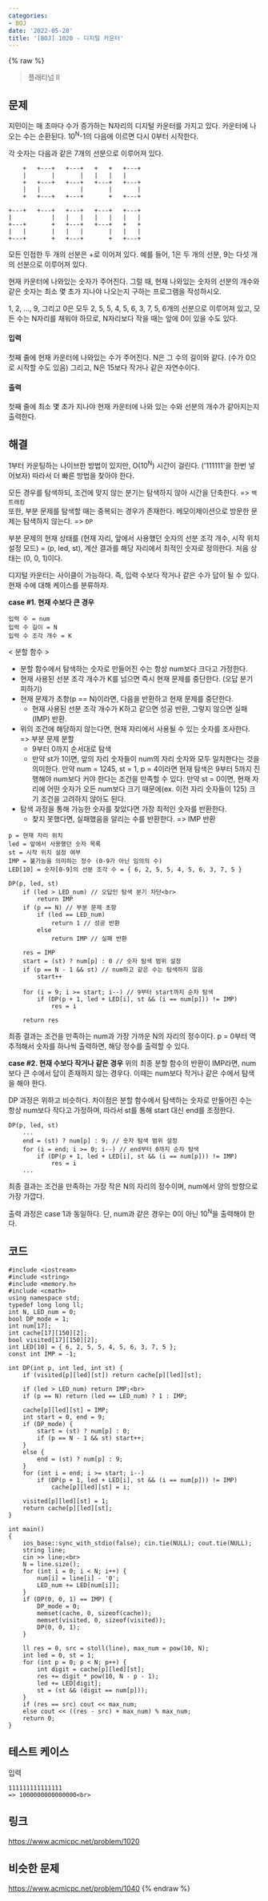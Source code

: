 ```yaml
---
categories:
- BOJ
date: '2022-05-28'
title: '[BOJ] 1020 - 디지털 카운터'
---
```


{% raw %}
> 플래티넘 II<br>

## 문제
지민이는 매 초마다 수가 증가하는 N자리의 디지털 카운터를 가지고 있다. 카운터에 나오는 수는 순환된다. 10<sup>N</sup>-1의 다음에 이르면 다시 0부터 시작한다.

각 숫자는 다음과 같은 7개의 선분으로 이루어져 있다.
```
    +   +---+   +---+   +   +   +---+
    |       |       |   |   |   |
    +   +---+   +---+   +---+   +---+
    |   |           |       |       |
    +   +---+   +---+       +   +---+

+---+   +---+   +---+   +---+   +---+
|           |   |   |   |   |   |   |
+---+       +   +---+   +---+   +   +
|   |       |   |   |       |   |   |
+---+       +   +---+       +   +---+
```
모든 인접한 두 개의 선분은 +로 이어져 있다. 예를 들어, 1은 두 개의 선분, 9는 다섯 개의 선분으로 이루어져 있다.

현재 카운터에 나와있는 숫자가 주어진다. 그럴 때, 현재 나와있는 숫자의 선분의 개수와 같은 숫자는 최소 몇 초가 지나야 나오는지 구하는 프로그램을 작성하시오.

1, 2, ..., 9, 그리고 0은 모두 2, 5, 5, 4, 5, 6, 3, 7, 5, 6개의 선분으로 이루어져 있고, 모든 수는 N자리를 채워야 하므로, N자리보다 작을 때는 앞에 0이 있을 수도 있다.

#### 입력
첫째 줄에 현재 카운터에 나와있는 수가 주어진다. N은 그 수의 길이와 같다. (수가 0으로 시작할 수도 있음) 그리고, N은 15보다 작거나 같은 자연수이다.

#### 출력
첫째 줄에 최소 몇 초가 지나야 현재 카운터에 나와 있는 수와 선분의 개수가 같아지는지 출력한다.

## 해결
1부터 카운팅하는 나이브한 방법이 있지만, O(10<sup>N</sup>) 시간이 걸린다. ('111111'을 한번 넣어보자) 따라서 더 빠른 방법을 찾아야 한다. 

모든 경우를 탐색하되, 조건에 맞지 않는 분기는 탐색하지 않아 시간을 단축한다. => `백트래킹`<br>
또한, 부분 문제를 탐색할 때는 중복되는 경우가 존재한다. 메모이제이션으로 방문한 문제는 탐색하지 않는다. => `DP`<br>

부분 문제의 현재 상태를 (현재 자리, 앞에서 사용했던 숫자의 선분 조각 개수, 시작 위치 설정 모드) = (p, led, st), 계산 결과를 해당 자리에서 최적인 숫자로 정의한다. 처음 상태는 (0, 0, 1)이다.

디지털 카운터는 사이클이 가능하다. 즉, 입력 수보다 작거나 같은 수가 답이 될 수 있다. 현재 수에 대해 케이스를 분류하자.

**case #1. 현재 수보다 큰 경우**
```
입력 수 = num
입력 수 길이 = N
입력 수 조각 개수 = K
```

< 분할 함수 >
- 분할 함수에서 탐색하는 숫자로 만들어진 수는 항상 num보다 크다고 가정한다.
- 현재 사용된 선분 조각 개수가 K를 넘으면 즉시 현재 문제를 중단한다. (오답 분기 피하기)
- 현재 문제가 초항(p == N)이라면, 다음을 반환하고 현재 문제를 중단한다.
	- 현재 사용된 선분 조각 개수가 K하고 같으면 성공 반환, 그렇지 않으면 실패(IMP) 반환.
- 위의 조건에 해당하지 않는다면, 현재 자리에서 사용될 수 있는 숫자를 조사한다. => 부분 문제 분할<br>
	- 9부터 0까지 순서대로 탐색
	- 만약 st가 1이면, 앞의 자리 숫자들이 num의 자리 숫자와 모두 일치한다는 것을 의미한다. 만약 num = 1245, st = 1, p = 4이라면 현재 탐색은 9부터 5까지 진행해야 num보다 커야 한다는 조건을 만족할 수 있다. 만약 st = 0이면, 현재 자리에 어떤 숫자가 오든 num보다 크기 때문에(ex. 이전 자리 숫자들이 125) 크기 조건을 고려하지 않아도 된다.
- 탐색 과정을 통해 가능한 숫자를 찾았다면 가장 최적인 숫자를 반환한다.
	- 찾지 못했다면, 실패했음을 알리는 수를 반환한다. => IMP 반환<br>

```
p = 현재 자리 위치
led = 앞에서 사용했던 숫자 목록
st = 시작 위치 설정 여부
IMP = 불가능을 의미하는 정수 (0-9가 아닌 임의의 수)
LED[10] = 숫자[0-9]의 선분 조각 수 = { 6, 2, 5, 5, 4, 5, 6, 3, 7, 5 }

DP(p, led, st)
	if (led > LED_num) // 오답인 탐색 분기 차단<br>
		return IMP
	if (p == N) // 부분 문제 초항
		if (led == LED_num)
			return 1 // 성공 반환
		else
			return IMP // 실패 반환

	res = IMP
	start = (st) ? num[p] : 0 // 숫자 탐색 범위 설정
	if (p == N - 1 && st) // num하고 같은 수는 탐색하지 않음
		start++

	for (i = 9; i >= start; i--) // 9부터 start까지 순차 탐색
		if (DP(p + 1, led + LED[i], st && (i == num[p])) != IMP)
			res = i
	
	return res
```

최종 결과는 조건을 만족하는 num과 가장 가까운 N의 자리의 정수이다. p = 0부터 역추적해서 숫자를 하나씩 출력하면, 해당 정수를 출력할 수 있다.

**case #2. 현재 수보다 작거나 같은 경우**
위의 최종 분할 함수의 반환이 IMP라면, num보다 큰 수에서 답이 존재하지 않는 경우다. 이때는 num보다 작거나 같은 수에서 탐색을 해야 한다.

DP 과정은 위하고 비슷하다. 차이점은 분할 함수에서 탐색하는 숫자로 만들어진 수는 항상 num보다 작다고 가정하며, 따라서 st를 통해 start 대신 end를 조정한다.
```
DP(p, led, st)
	...
	end = (st) ? num[p] : 9; // 숫자 탐색 범위 설정
	for (i = end; i >= 0; i--) // end부터 0까지 순차 탐색
		if (DP(p + 1, led + LED[i], st && (i == num[p])) != IMP)
			res = i
	...
```

최종 결과는 조건을 만족하는 가장 작은 N의 자리의 정수이며, num에서 양의 방향으로 가장 가깝다.

출력 과정은 case 1과 동일하다. 단, num과 같은 경우는 0이 아닌 10<sup>N</sup>을 출력해야 한다.

## 코드
```
#include <iostream>
#include <string>
#include <memory.h>
#include <cmath>
using namespace std;
typedef long long ll;
int N, LED_num = 0;
bool DP_mode = 1;
int num[17];
int cache[17][150][2];
bool visited[17][150][2];
int LED[10] = { 6, 2, 5, 5, 4, 5, 6, 3, 7, 5 };
const int IMP = -1;

int DP(int p, int led, int st) {
	if (visited[p][led][st]) return cache[p][led][st];

	if (led > LED_num) return IMP;<br>
	if (p == N) return (led == LED_num) ? 1 : IMP;

	cache[p][led][st] = IMP;
	int start = 0, end = 9;
	if (DP_mode) {
		start = (st) ? num[p] : 0;
		if (p == N - 1 && st) start++;
	}
	else {
		end = (st) ? num[p] : 9;
	}
	for (int i = end; i >= start; i--)
		if (DP(p + 1, led + LED[i], st && (i == num[p])) != IMP)
			cache[p][led][st] = i;

	visited[p][led][st] = 1;
	return cache[p][led][st];
}

int main()
{
	ios_base::sync_with_stdio(false); cin.tie(NULL); cout.tie(NULL);
	string line;
	cin >> line;<br>
	N = line.size();
	for (int i = 0; i < N; i++) {
		num[i] = line[i] - '0';
		LED_num += LED[num[i]];
	}
	if (DP(0, 0, 1) == IMP) {
		DP_mode = 0;
		memset(cache, 0, sizeof(cache));
		memset(visited, 0, sizeof(visited));
		DP(0, 0, 1);
	}

	ll res = 0, src = stoll(line), max_num = pow(10, N);
	int led = 0, st = 1;
	for (int p = 0; p < N; p++) {
		int digit = cache[p][led][st];
		res += digit * pow(10, N - p - 1);
		led += LED[digit];
		st = (st && (digit == num[p]));
	}
	if (res == src) cout << max_num;
	else cout << ((res - src) + max_num) % max_num;
	return 0;
}
```

## 테스트 케이스
입력
```
111111111111111
=> 1000000000000000<br>
```

## 링크
https://www.acmicpc.net/problem/1020

## 비슷한 문제
https://www.acmicpc.net/problem/1040
{% endraw %}